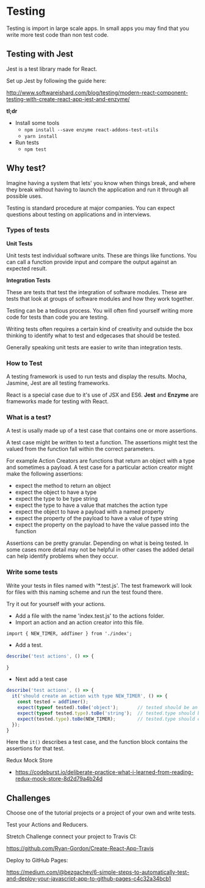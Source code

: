 # Testing

Testing is import in large scale apps. In small apps
you may find that you write more test code than non
test code. 

## Testing with Jest

Jest is a test library made for React. 

Set up Jest by following the guide here: 

http://www.softwareishard.com/blog/testing/modern-react-component-testing-with-create-react-app-jest-and-enzyme/

**tl;dr**

- Install some tools
  - `npm install --save enzyme react-addons-test-utils`
  - `yarn install` 
- Run tests
  - `npm test`
  
## Why test?

Imagine having a system that lets' you know when things break,
and where they break without having to launch the application
and run it through all possible uses. 

Testing is standard procedure at major companies. You can 
expect questions about testing on applications and in 
interviews. 

### Types of tests

**Unit Tests**

Unit tests test individual software units. These are 
things like functions. You can call a function 
provide input and compare the output against an 
expected result. 

**Integration Tests** 

These are tests that test the integration of software
modules. These are tests that look at groups of 
software modules and how they work together.

Testing can be a tedious process. You will often find 
yourself writing more code for tests than code you 
are testing. 

Writing tests often requires a certain kind of creativity 
and outside the box thinking to identify what to test 
and edgecases that should be tested. 

Generally speaking unit tests are easier to write than 
integration tests. 

### How to Test

A testing framework is used to run tests and display 
the results. Mocha, Jasmine, Jest are all testing 
frameworks. 

React is a special case due to it's use of JSX and 
ES6. **Jest** and **Enzyme** are frameworks made for 
testing with React.

### What is a test?

A test is usally made up of a test case that contains 
one or more assertions. 

A test case might be written to test a function. 
The assertions might test the valued from the function
fall within the correct parameters. 

For example Action Creators are functions that return 
an object with a type and sometimes a payload. A test 
case for a particular action creator might make the 
following assertions:

- expect the method to return an object
- expect the object to have a type 
- expect the type to be type string
- expect the type to have a value that matches the action type
- expect the object to have a payload with a named property
- expect the property of the payload to have a value of type string
- expect the property on the payload to have the value passed into the function

Assertions can be pretty granular. Depending on what 
is being tested. In some cases more detail may not be helpful
in other cases the added detail can help identify 
problems when they occur.

### Write some tests

Write your tests in files named with '*.test.js'. The test framework 
will look for files with this naming scheme and run the test found there. 

Try it out for yourself with your actions. 

- Add a file with the name 'index.test.js' to the actions folder. 
- Import an action and an action creator into this file. 

`import { NEW_TIMER, addTimer } from './index';`

- Add a test. 

```JavaScript
describe('test actions', () => {
  
}
```

- Next add a test case

```JavaScript
describe('test actions', () => {
  it('should create an action with type NEW_TIMER', () => {
    const tested = addTimer();
    expect(typeof tested).toBe('object');       // tested should be an object
    expect(typeof tested.type).toBe('string');  // tested.type should be string
    expect(tested.type).toBe(NEW_TIMER);        // tested.type should equal NEW_TIMER
  });
}
```

Here the `it()` describes a test case, and the function block contains
the assertions for that test.


Redux Mock Store

- https://codeburst.io/deliberate-practice-what-i-learned-from-reading-redux-mock-store-8d2d79a4b24d

## Challenges 

Choose one of the tutorial projects or a project of 
your own and write tests. 

Test your Actions and Reducers. 

Stretch Challenge connect your project to Travis CI: 

https://github.com/Ryan-Gordon/Create-React-App-Travis

Deploy to GitHub Pages: 

https://medium.com/@bezgachev/6-simple-steps-to-automatically-test-and-deploy-your-javascript-app-to-github-pages-c4c32a34bcb1
